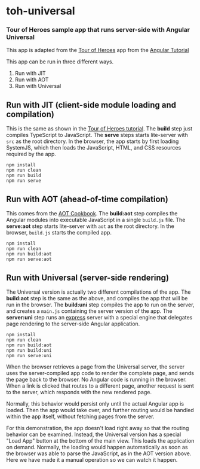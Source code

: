# toh-universal
### Tour of Heroes sample app that runs server-side with Angular Universal

This app is adapted from the [Tour of Heroes](https://angular.io/resources/live-examples/toh-6/ts/eplnkr.html) app from the [Angular Tutorial](https://angular.io/docs/ts/latest/tutorial/)

This app can be run in three different ways.

1. Run with JIT
2. Run with AOT
3. Run with Universal

## Run with JIT (client-side module loading and compilation)
This is the same as shown in the [Tour of Heroes tutorial](https://angular.io/docs/ts/latest/tutorial/).  The **build** step just compiles TypeScript to JavaScript.  The **serve** steps starts lite-server with `src` as the root directory.  In the browser, the app starts by first loading SystemJS, which then loads the JavaScript, HTML, and CSS resources required by the app.
```
npm install
npm run clean
npm run build
npm run serve
```

## Run with AOT (ahead-of-time compilation)
This comes from the [AOT Cookbook](https://angular.io/docs/ts/latest/cookbook/aot-compiler.html#!#toh).  The **build:aot** step compiles the Angular modules into executable JavaScript in a single `build.js` file.  The **serve:aot** step starts lite-server with `aot` as the root directory.  In the browser, `build.js` starts the compiled app.
```
npm install
npm run clean
npm run build:aot
npm run serve:aot
```

## Run with Universal (server-side rendering)
The Universal version is actually two different compilations of the app.  The **build:aot** step is the same as the above, and compiles the app that will be run in the browser.  The **build:uni** step compiles the app to run on the server, and creates a `main.js` containing the server version of the app.  The **server:uni** step runs an [express](https://expressjs.com/) server with a special engine that delegates page rendering to the server-side Angular application.
```
npm install
npm run clean
npm run build:aot
npm run build:uni
npm run serve:uni
```
When the browser retrieves a page from the Universal server, the server uses the server-compiled app code to render the complete page, and sends the page back to the browser.  No Angular code is running in the browser.  When a link is clicked that routes to a different page, another request is sent to the server, which responds with the new rendered page.

Normally, this behavior would persist only until the actual Angular app is loaded.  Then the app would take over, and further routing would be handled within the app itself, without fetching pages from the server.  

For this demonstration, the app doesn't load right away so that the routing behavior can be examined.  Instead, the Universal version has a special "Load App" button at the bottom of the main view.  This loads the application on demand.  Normally, the loading would happen automatically as soon as the browser was able to parse the JavaScript, as in the AOT version above.  Here we have made it a manual operation so we can watch it happen.
